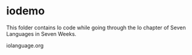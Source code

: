 # iodemo

This folder contains Io code while going through the Io chapter of Seven Languages in Seven Weeks.

iolanguage.org
